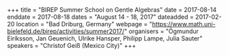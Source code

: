 +++
title = "BIREP Summer School on Gentle Algebras"
date = 2017-08-14
enddate = 2017-08-18
dates = "August 14 - 18, 2017"
dateadded = 2017-02-20
location = "Bad Driburg, Germany"
webpage = "https://www.math.uni-bielefeld.de/birep/activities/summer2017/"
organisers = "Ögmundur Eiríksson, Jan Geuenich, Ulrike Hansper, Philipp Lampe, Julia Sauter"
speakers = "Christof Geiß (Mexico City)"
+++
